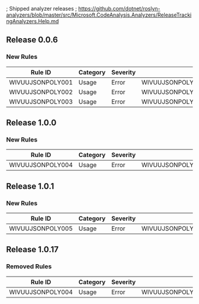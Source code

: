 ﻿; Shipped analyzer releases
; https://github.com/dotnet/roslyn-analyzers/blob/master/src/Microsoft.CodeAnalysis.Analyzers/ReleaseTrackingAnalyzers.Help.md

## Release 0.0.6

### New Rules
Rule ID | Category | Severity | Notes
--------|----------|----------|--------------------
WIVUUJSONPOLY001  | Usage    |  Error   | WIVUUJSONPOLY001_WivuuJsonPolymorphism
WIVUUJSONPOLY002  | Usage    |  Error   | WIVUUJSONPOLY002_WivuuJsonPolymorphism
WIVUUJSONPOLY003  | Usage    |  Error   | WIVUUJSONPOLY003_WivuuJsonPolymorphism

## Release 1.0.0

### New Rules
Rule ID | Category | Severity | Notes
--------|----------|----------|--------------------
WIVUUJSONPOLY004  | Usage    |  Error   | WIVUUJSONPOLY004_WivuuJsonPolymorphism

## Release 1.0.1

### New Rules
Rule ID | Category | Severity | Notes
--------|----------|----------|--------------------
WIVUUJSONPOLY005  | Usage    |  Error   | WIVUUJSONPOLY005_WivuuJsonPolymorphism

## Release 1.0.17

### Removed Rules
Rule ID | Category | Severity | Notes
--------|----------|----------|--------------------
WIVUUJSONPOLY004  | Usage    | Error   | WIVUUJSONPOLY004_WivuuJsonPolymorphism

